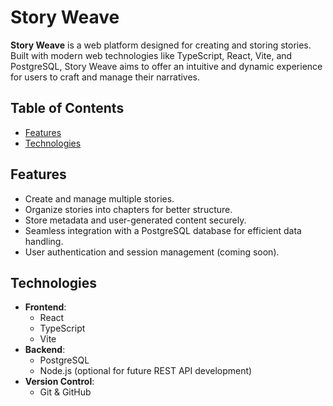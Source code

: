 # Story Weave

**Story Weave** is a web platform designed for creating and storing stories. Built with modern web technologies like TypeScript, React, Vite, and PostgreSQL, Story Weave aims to offer an intuitive and dynamic experience for users to craft and manage their narratives. 

## Table of Contents
- [Features](#features)
- [Technologies](#technologies)

## Features
- Create and manage multiple stories.
- Organize stories into chapters for better structure.
- Store metadata and user-generated content securely.
- Seamless integration with a PostgreSQL database for efficient data handling.
- User authentication and session management (coming soon).

## Technologies
- **Frontend**: 
  - React
  - TypeScript
  - Vite
- **Backend**:
  - PostgreSQL
  - Node.js (optional for future REST API development)
- **Version Control**:
  - Git & GitHub
